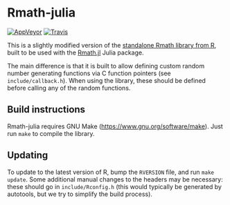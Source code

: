 Rmath-julia
===========

[![AppVeyor](https://ci.appveyor.com/api/projects/status/abe27g810i5ep6aq/branch/master?svg=true)](https://ci.appveyor.com/project/simonbyrne/rmath-julia/branch/master)
[![Travis](https://travis-ci.org/JuliaStats/Rmath-julia.svg?branch=master)](https://travis-ci.org/JuliaStats/Rmath-julia)

This is a slightly modified version of the [standalone Rmath library from R](https://cran.r-project.org/doc/manuals/r-release/R-admin.html#The-standalone-Rmath-library), built to be
used with the [Rmath.jl](https://github.com/JuliaStats/Rmath.jl) Julia package.

The main difference is that it is built to allow defining custom random number generating
functions via C function pointers (see `include/callback.h`). When using the library,
these should be defined before calling any of the random functions.

Build instructions
------------------

Rmath-julia requires GNU Make (https://www.gnu.org/software/make). Just run
`make` to compile the library.

Updating
--------

To update to the latest version of R, bump the `RVERSION` file, and run `make
update`. Some additional manual changes to the headers may be necessary: these should go
in `include/Rconfig.h` (this would typically be generated by autotools, but we try to
simplify the build process).
